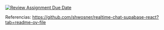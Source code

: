 [![Review Assignment Due Date](https://classroom.github.com/assets/deadline-readme-button-22041afd0340ce965d47ae6ef1cefeee28c7c493a6346c4f15d667ab976d596c.svg)](https://classroom.github.com/a/O9GgJ1PR)


Referencias:
https://github.com/shwosner/realtime-chat-supabase-react?tab=readme-ov-file

